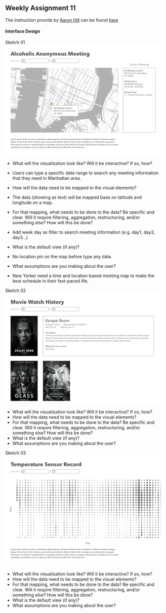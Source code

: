 ## Weekly Assignment 11

The instruction provide by [Aaron Hill](https://github.com/aaronxhill) can be found [here](https://github.com/visualizedata/data-structures/blob/master/weekly_assignment_11.md)

#### Interface Design

Sketch 01
<img src="https://github.com/yujunmjiang/data-structures-fall-19/blob/master/week11/image/sample-1.png">

* What will the visualization look like? Will it be interactive? If so, how?
* Users can type a specific date range to search any meeting information that they need in Manhattan area.

* How will the data need to be mapped to the visual elements?
* The data (showing as text) will be mapped base on latitude and longitude on a map.

* For that mapping, what needs to be done to the data? Be specific and clear. Will it require filtering, aggregation, restructuring, and/or something else? How will this be done?
* Add week day as filter to search meeting information (e.g. day1, day2, day3...)

* What is the default view (if any)?
* No location pin on the map before type any date.

* What assumptions are you making about the user?
* New Yorker need a time and location based meeting map to make the best schedule in their fast-paced life.

Sketch 02
<img src="https://github.com/yujunmjiang/data-structures-fall-19/blob/master/week11/image/sample-2.png">

* What will the visualization look like? Will it be interactive? If so, how?   
* How will the data need to be mapped to the visual elements?  
* For that mapping, what needs to be done to the data? Be specific and clear. Will it require filtering, aggregation, restructuring, and/or something else? How will this be done?  
* What is the default view (if any)?  
* What assumptions are you making about the user?  

Sketch 03
<img src="https://github.com/yujunmjiang/data-structures-fall-19/blob/master/week11/image/sample-3.png">

* What will the visualization look like? Will it be interactive? If so, how?   
* How will the data need to be mapped to the visual elements?  
* For that mapping, what needs to be done to the data? Be specific and clear. Will it require filtering, aggregation, restructuring, and/or something else? How will this be done?  
* What is the default view (if any)?  
* What assumptions are you making about the user?  
